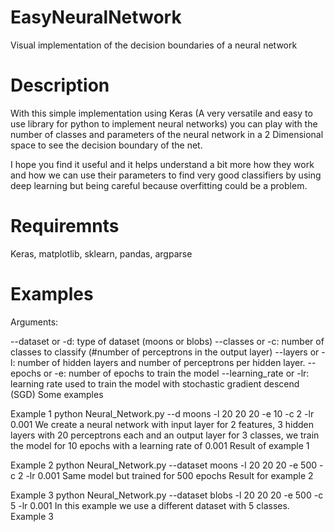 # EasyNeuralNetwork
Visual implementation of the decision boundaries of a neural network

# Description

With this simple implementation using Keras (A very versatile and easy to use library for python to implement neural networks) you can play with the number of classes and parameters of the neural network in a 2 Dimensional space to see the decision boundary of the net.

I hope you find it useful and it helps understand a bit more how they work and how we can use their parameters to find very good classifiers by using deep learning but being careful because overfitting could be a problem.

# Requiremnts 

Keras, matplotlib, sklearn, pandas, argparse

# Examples 

Arguments:

--dataset or -d: type of dataset (moons or blobs)
--classes or -c: number of classes to classify (#number of perceptrons in the output layer)
--layers or -l: number of hidden layers and number of perceptrons per hidden layer.
--epochs or -e: number of epochs to train the model
--learning_rate or -lr: learning rate used to train the model with stochastic gradient descend (SGD)
Some examples

Example 1
 python Neural_Network.py --d moons -l 20 20 20 -e 10 -c 2 -lr 0.001
We create a neural network with input layer for 2 features, 3 hidden layers with 20 perceptrons each and an output layer for 3 classes, we train the model for 10 epochs with a learning rate of 0.001 Result of example 1

Example 2
python Neural_Network.py --dataset  moons -l 20 20 20 -e 500 -c 2 -lr 0.001
Same model but trained for 500 epochs Result for example 2

Example 3
python Neural_Network.py --dataset blobs  -l 20 20 20  -e 500 -c 5 -lr 0.001
In this example we use a different dataset with 5 classes. Example 3
